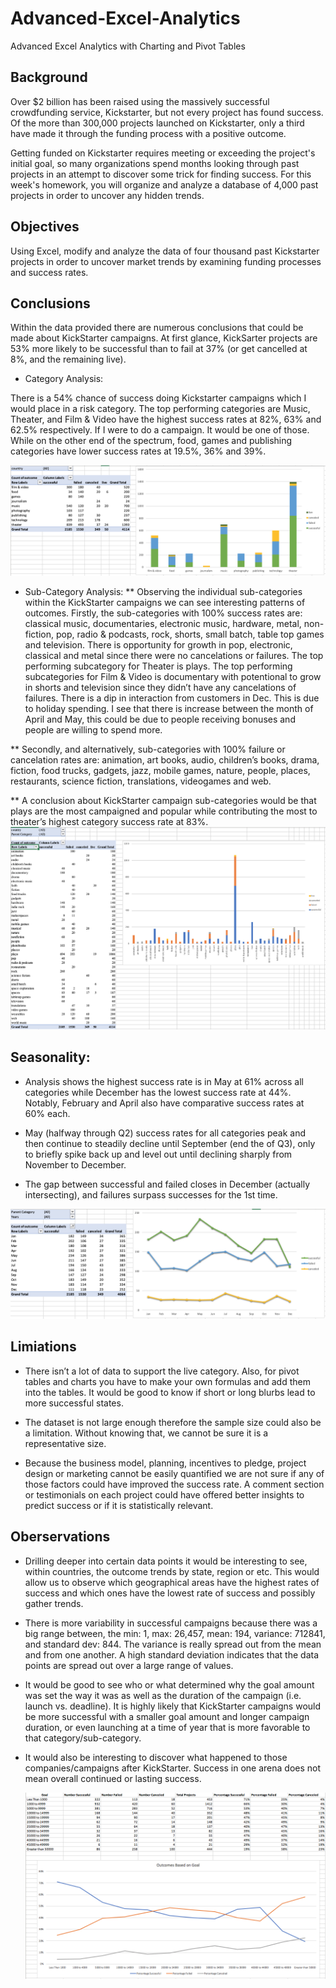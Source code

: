 # Advanced-Excel-Analytics
Advanced Excel Analytics with Charting and Pivot Tables

## Background

Over $2 billion has been raised using the massively successful crowdfunding service, Kickstarter, but not every project has found success. Of the more than 300,000 projects launched on Kickstarter, only a third have made it through the funding process with a positive outcome.

Getting funded on Kickstarter requires meeting or exceeding the project's initial goal, so many organizations spend months looking through past projects in an attempt to discover some trick for finding success. For this week's homework, you will organize and analyze a database of 4,000 past projects in order to uncover any hidden trends.

## Objectives

Using Excel, modify and analyze the data of four thousand past Kickstarter projects in order to uncover market trends by examining funding processes and success rates.

## Conclusions

Within the data provided there are numerous conclusions that could be made about KickStarter campaigns. At first glance, KickSarter projects are 53% more likely to be successful than to fail at 37% (or get cancelled at 8%, and the remaining live).

* Category Analysis:

There is a 54% chance of success doing Kickstarter campaigns which I would place in a risk category.  The top performing categories are Music, Theater, and Film & Video have the highest success rates at 82%, 63% and 62.5% respectively. If I were to do a campaign.  It would be one of those.   While on the other end of the spectrum, food, games and publishing categories have lower success rates at 19.5%, 36% and 39%.

 ![Category Stats](Images/CategoryStats.PNG)
 
* Sub-Category Analysis:
 ** Observing the individual sub-categories within the KickStarter campaigns we can see interesting patterns of outcomes.
Firstly, the sub-categories with 100% success rates are: classical music, documentaries, electronic music, hardware, metal, non-fiction, pop, radio & podcasts, rock, shorts, small batch, table top games and television.  There is opportunity for growth in pop, electronic, classical and metal since there were no cancelations or failures.  The top performing subcategory for Theater is plays.  The top performing subcategories for Film & Video is documentary with potentional to grow in shorts and television since they didn’t have any cancelations of failures. There is a dip in interaction from customers in Dec.  This is due to holiday spending.  I see that there is increase between the month of April and May, this could be due to people receiving bonuses and people are willing to spend more.

 ** Secondly, and alternatively, sub-categories with 100% failure or cancelation rates are: animation, art books, audio, children’s books, drama, fiction, food trucks, gadgets, jazz, mobile games, nature, people, places, restaurants, science fiction, translations, videogames and web.
 
** A conclusion about KickStarter campaign sub-categories would be that plays are the most campaigned and popular while contributing the most to theater’s highest category success rate at 83%.
  ![Subcategory Stats](Images/SubcategoryStats.PNG)
  
## Seasonality:
* Analysis shows the highest success rate is in May at 61% across all categories while December has the lowest success rate at 44%. Notably, February and April also have comparative success rates at 60% each.

* May (halfway through Q2) success rates for all categories peak and then continue to steadily decline until September (end the of Q3), only to briefly spike back up and level out until declining sharply from November to December.

* The gap between successful and failed closes in December (actually intersecting), and failures surpass successes for the 1st time.

 ![Subcategory Stats](Images/LaunchDateOutcomes.PNG)
 
## Limiations

* There isn’t a lot of data to support the live category.  Also, for pivot tables and charts you have to make your own formulas and add them into the tables.  It would be good to know if short or long blurbs lead to more successful states.

* The dataset is not large enough therefore the sample size could also be a limitation. Without knowing that, we cannot be sure it is a representative size.

* Because the business model, planning, incentives to pledge, project design or marketing cannot be easily quantified we are not sure if any of those factors could have improved the success rate. A comment section or testimonials on each project could have offered better insights to predict success or if it is statistically relevant.

## Oberservations 
*  Drilling deeper into certain data points it would be interesting to see, within countries, the outcome trends by state, region or etc. This would allow us to observe which geographical areas have the highest rates of success and which ones have the lowest rate of success and possibly gather trends.

* There is more variability in successful campaigns because there was a big range between, the min: 1, max: 26,457, mean: 194, variance: 712841, and standard dev: 844.  The variance is really spread out from the mean and from one another. A high standard deviation indicates that the data points are spread out over a large range of values.

* It would be good to see who or what determined why the goal amount was set the way it was as well as the duration of the campaign (i.e. launch vs. deadline). It is highly likely that KickStarter campaigns would be more successful with a smaller goal amount and longer campaign duration, or even launching at a time of year that is more favorable to that category/sub-category.

* It would also be interesting to discover what happened to those companies/campaigns after KickStarter. Success in one arena does not mean overall continued or lasting success.

  ![Goal Outcomes](Images/GoalOutcomes.PNG)
